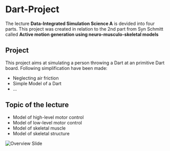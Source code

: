 # Dart-Project


The lecture **Data-Integrated Simulation Science A** is devided into four parts. This project was created in relation to the 2nd part from Syn Schmitt called **Active motion generation using neuro-musculo-skeletal models**

## Project

This project aims at simulating a person throwing a Dart at an primitive Dart board. Following simplification have been made:

* Neglecting air friction
* Simple Model of a Dart
* ...

## Topic of the lecture

* Model of high-level motor control
* Model of low-level motor control
* Model of skeletal muscle
* Model of skeletal structure

![Overview Slide](https://github.com/Joni32do/Dart-Project/assets/59749440/83806fef-f801-4682-9b56-cfabe3af76d2)

